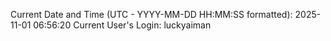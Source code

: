 Current Date and Time (UTC - YYYY-MM-DD HH:MM:SS formatted): 2025-11-01 06:56:20
Current User's Login: luckyaiman
